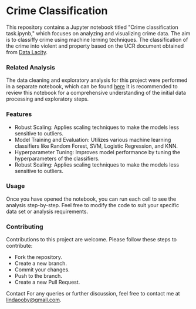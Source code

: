 # Crime Classification

This repository contains a Jupyter notebook titled "Crime classification task.ipynb," which focuses on analyzing and visualizing crime data. The aim is to classiffy crime using machine lerning techniques. The classification of the crime into violent and property based on the UCR document obtained from [Data Lacity](https://data.lacity.org/Public-Safety/Crime-Data-from-2020-to-Present/2nrs-mtv8/about_data). 

###  Related Analysis
The data cleaning and exploratory analysis for this project were performed in a separate notebook, which can be found [here](https://github.com/obielin/Crime-Data-Analysis/blob/main/Crime%20data%20Analysis.ipynb) It is recommended to review this notebook for a comprehensive understanding of the initial data processing and exploratory steps.

###  Features
-  Robust Scaling: Applies scaling techniques to make the models less sensitive to outliers.
-  Model Training and Evaluation: Utilizes various machine learning classifiers like Random Forest, SVM, Logistic Regression, and KNN.
-  Hyperparameter Tuning: Improves model performance by tuning the hyperparameters of the classifiers.
-  Robust Scaling: Applies scaling techniques to make the models less sensitive to outliers.

###  Usage
Once you have opened the notebook, you can run each cell to see the analysis step-by-step. Feel free to modify the code to suit your specific data set or analysis requirements.

###  Contributing
Contributions to this project are welcome. Please follow these steps to contribute:

-  Fork the repository.
-  Create a new branch.
-  Commit your changes.
-  Push to the branch.
-  Create a new Pull Request.


Contact
For any queries or further discussion, feel free to contact me at lindaooby@gmail.com.
